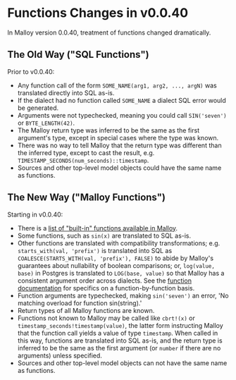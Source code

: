# Functions Changes in v0.0.40
<!-- TODO make sure this version number is correct -->

In Malloy version 0.0.40, treatment of functions changed dramatically. 

## The Old Way ("SQL Functions")

Prior to v0.0.40:

* Any function call of the form `SOME_NAME(arg1, arg2, ..., argN)` was translated directly into SQL as-is. 
* If the dialect had no function called `SOME_NAME` a dialect SQL error would be generated. 
* Arguments were not typechecked, meaning you could call `SIN('seven')` or `BYTE_LENGTH(42)`. 
* The Malloy return type was inferred to be the same as the first argument's type, except in special cases where the type was known.
* There was no way to tell Malloy that the return type was different than the inferred type, except to cast the result, e.g. `TIMESTAMP_SECONDS(num_seconds)::timestamp`.
* Sources and other top-level model objects could have the same name as functions.

## The New Way ("Malloy Functions")

Starting in v0.0.40:

* There is a [list of "built-in" functions available in Malloy](./functions.md#all-functions).
* Some functions, such as `sin(x)` are translated to SQL as-is.
* Other functions are translated with compatibility transformations; e.g. `starts_with(val, 'prefix')` is translated into SQL as <code>COALESCE(STARTS_WITH(val, 'prefix'), FALSE)</code> to abide by Malloy's guarantees about nullability of boolean comparisons; or, `log(value, base)` in Postgres is translated to <code>LOG(base, value)</code> so that Malloy has a consistent argument order across dialects. See the [function documentation](./functions.md) for specifics on a function-by-function basis.
* Function arguments are typechecked, making `sin('seven')` an error, 'No matching overload for function sin(string).'
* Return types of all Malloy functions are known.
* Functions not known to Malloy may be called like `cbrt!(x)` or `timestamp_seconds!timestamp(value)`, the latter form instructing Malloy that the function call yields a value of type `timestamp`. When called in this way, functions are translated into SQL as-is, and the return type is inferred to be the same as the first argument (or `number` if there are no arguments) unless specified. 
* Sources and other top-level model objects can not have the same name as functions.